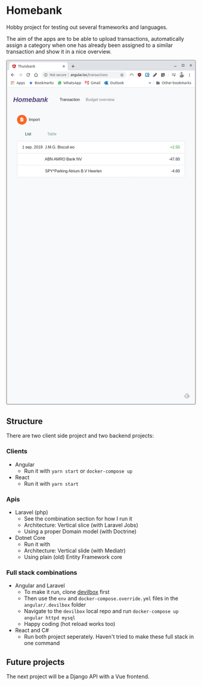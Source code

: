 # Homebank

Hobby project for testing out several frameworks and languages.
 
The aim of the apps are to be able to upload transactions, automatically assign a category when one has already been assigned to a similar transaction and show it in a nice overview.

 ![angular app screenshot](https://github.com/timohermans/Homebank/blob/master/angular/screenshots/angular.png)

## Structure
There are two client side project and two backend projects:

### Clients

- Angular
  - Run it with `yarn start` or `docker-compose up`
- React
  - Run it with `yarn start`
  
### Apis

- Laravel (php)
  - See the combination section for how I run it
  - Architecture: Vertical slice (with Laravel Jobs)
  - Using a proper Domain model (with Doctrine)
- Dotnet Core
  - Run it with 
  - Architecture: Vertical slide (with Mediatr)
  - Using plain (old) Entity Framework core
  
### Full stack combinations

- Angular and Laravel
  - To make it run, clone [devilbox](https://devilbox.readthedocs.io/en/latest/) first
  - Then use the `env` and `docker-compose.override.yml` files in the `angular/.devilbox` folder
  - Navigate to the `devilbox` local repo and run `docker-compose up angular httpd mysql`
  - Happy coding (hot reload works too)
- React and C#
  - Run both project seperately. Haven't tried to make these full stack in one command
  
## Future projects
The next project will be a Django API with a Vue frontend.
